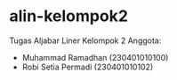 # alin-kelompok2
Tugas Aljabar Liner Kelompok 2
Anggota: 
- Muhammad Ramadhan (230401010100)
- Robi Setia Permadi (230401010102)